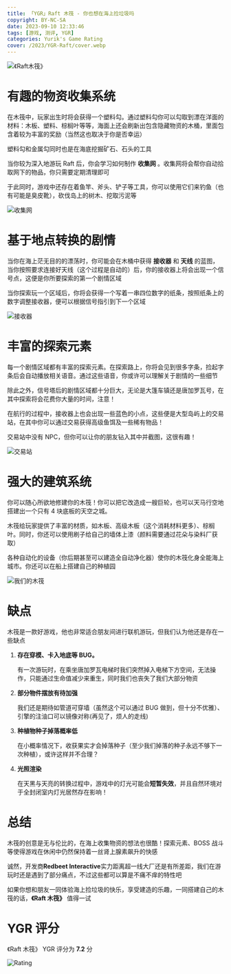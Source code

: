 ```yaml
---
title: 「YGR」Raft 木筏 - 你也想在海上捡垃圾吗
copyright: BY-NC-SA
date: 2023-09-10 12:33:46
tags: [游戏, 测评, YGR]
categories: Yurik's Game Rating
cover: /2023/YGR-Raft/cover.webp
---
```


![《Raft木筏》](cover.webp)

# 有趣的物资收集系统

在木筏中，玩家出生时将会获得一个塑料勾。通过塑料勾你可以勾取到漂在洋面的材料：木板、塑料、棕榈叶等等，海面上还会刷新出包含隐藏物资的木桶，里面包含着较为丰富的奖励（当然这也取决于你是否幸运）

塑料勾和金属勾同时也是在海底挖掘矿石、石头的工具

当你较为深入地游玩 Raft 后，你会学习如何制作 **收集网** 。收集网将会帮你自动拾取网下的物品，你只需要定期清理即可

于此同时，游戏中还存在着鱼竿、斧头、铲子等工具，你可以使用它们来钓鱼（也有可能是臭皮靴），砍伐岛上的树木、挖取污泥等

![收集网](screenshot_1.jpg)

# 基于地点转换的剧情

当你在海上茫无目的的漂荡时，你可能会在木桶中获得 **接收器** 和 **天线** 的蓝图，当你按照要求连接好天线（这个过程是自动的）后，你的接收器上将会出现一个信号点，这便是你所要探索的第一个剧情区域

当你探索玩一个区域后，你将会获得一个写着一串四位数字的纸条，按照纸条上的数字调整接收器，便可以根据信号指引到下一个区域

![接收器](screenshot_2.jpg)

# 丰富的探索元素

每一个剧情区域都有丰富的探索元素。在探索路上，你将会见到很多字条，捡起字条后会自动播放相关语音。通过这些语音，你或许可以理解关于剧情的一些细节

除此之外，信号塔后的剧情区域都十分巨大，无论是大篷车镇还是唐加罗瓦号，在其中探索将会花费你大量的时间，注意！

在航行的过程中，接收器上也会出现一些蓝色的小点，这些便是大型岛屿上的交易站，在其中你可以通过交易获得高级鱼饵及一些稀有物品！

交易站中没有 NPC，但你可以让你的朋友钻入其中并截图，这很有趣！

![交易站](screenshot_10.jpg)

# 强大的建筑系统

你可以随心所欲地修建你的木筏！你可以把它改造成一艘巨轮，也可以天马行空地搭建出一个只有 4 块底板的天空之城。

木筏给玩家提供了丰富的材质，如木板、高级木板（这个消耗材料更多）、棕榈叶。同时，你还可以使用刷子给自己的墙体上漆（颜料需要通过花朵与染料厂获取）

各种自动化的设备（你后期甚至可以建造全自动净化器）使你的木筏化身全能海上城市。你还可以在船上搭建自己的种植园

![我们的木筏](screenshot_4.jpg)

# 缺点

木筏是一款好游戏，他也非常适合朋友间进行联机游玩，但我们认为他还是存在一些缺点

1. **存在穿模、卡入地底等 BUG。**

   有一次游玩时，在乘坐唐加罗瓦电梯时我们突然掉入电梯下方空间，无法操作，只能通过生命值减少来重生，同时我们也丧失了我们大部分物资

2. **部分物件摆放有待加强**

   我们还是期待如管道可穿墙（虽然这个可以通过 BUG 做到，但十分不优雅）、引擎的注油口可以镜像对称(再见了，烦人的走线)

3. **种植物种子掉落概率低**

   在小概率情况下，收获果实才会掉落种子（至少我们掉落的种子永远不够下一次种植），或许这样并不合理？

4. **光照渲染**

   在天黑与天亮的转换过程中，游戏中的灯光可能会**短暂失效**，并且自然环境对于全封闭室内灯光居然存在影响！

# 总结

木筏的创意是无与伦比的，在海上收集物资的想法也很酷！探索元素、BOSS 战斗等使得游戏在休闲中仍然保持着一丝肾上腺素飙升的快感

诚然，开发商**Redbeet Interactive**实力距离超一线大厂还是有所差距，我们在游玩时还是遇到了部分痛点，不过这些都可以算是不痛不痒的特性吧

如果你想和朋友一同体验海上捡垃圾的快乐，享受建造的乐趣，一同搭建自己的木筏的话，**《Raft 木筏》** 值得一试

# YGR 评分

《Raft 木筏》 YGR 评分为 **7.2** 分

![Rating](Rating.png)
